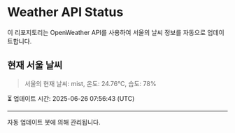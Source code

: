 
# Weather API Status

이 리포지토리는 OpenWeather API를 사용하여 서울의 날씨 정보를 자동으로 업데이트합니다.

## 현재 서울 날씨
> 서울의 현재 날씨: mist, 온도: 24.76°C, 습도: 78%

⏳ 업데이트 시간: 2025-06-26 07:56:43 (UTC)

---
자동 업데이트 봇에 의해 관리됩니다.
